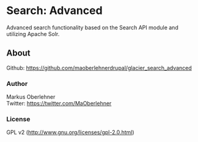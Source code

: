 # Search: Advanced
Advanced search functionality based on the Search API module and utilizing Apache Solr.

## About
Github: https://github.com/maoberlehnerdrupal/glacier_search_advanced

### Author
Markus Oberlehner  
Twitter: https://twitter.com/MaOberlehner

### License
GPL v2 (http://www.gnu.org/licenses/gpl-2.0.html)
